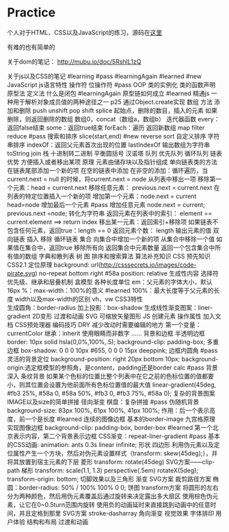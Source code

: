 # Practice
个人对于HTML、CSS以及JavaScript的练习，源码在[这里](https://github.com/zhangmengxue/Practice)






有难的也有简单的

关于dom的笔记：
http://mubu.io/doc/5RshlL1zQ

关于js以及CSS的笔记
    #learning #pass #learningAgain #learned #new
    JavaScript
        js语言特性
            操作符
                位操作符 #pass
            OOP
                类的实例化
                类的函数声明
                    原型法
                    定义法
            什么是闭包 #learningAgain 
            原型链如何成立 #learned
                精通js
                    一种用于解析对象成员值的两种途径之一 p25
                    通过Object.create实现
        数组
            方法
                添加和删除
                    push
                    unshift
                    pop
                    shift
                    splice
                        起始点，删除的数目，插入的元素
                        如果删除，则返回删除的数组
                    数组0，concat（数组a，数组b）
                迭代器函数
                    every：返回false结束
                    some：返回true结束
                    forEach：遍历
                    返回新数组
                        map
                        filter
                    reduce #pass
                搜索和排序
                    slice(start,end) #new
                    reverse
                    sort
                        自定义排序
                        字符串排序
                    indexOf：返回父元素首次出现的位置
                    lastIndexOf
                输出数组为字符串
                    toString
                    join
        栈
            十进制转二进制
            平衡圆括号
            汉诺塔
        队列
            优先队列
            循环队列
        链表
             优势
                方便插入或者移出某项
            原理
                元素由储存块以及指针组成
            单向链表类的方法
                在链表尾部添加一个新的项
                    在空的链表中添加
                    在非空的添加：循环遍历，当current.next = null 的时候，将current.next = node
                从列表中移出一项
                    移除第一个元素：head = current.next
                    移除任意元素： previous.next = current.next
                在列表的特定位置插入一个新的项
                    增加第一个元素：node.next = current  head=node
                    增加最后一个元素 #pass 
                    增加任意元素 node.next = current; previous.next =node;
                转化为字符串
                返回元素在列表中的索引： element == current.element ==> return index
                移出某一元素：返回索引+移除项
                如果链表不包含任何元素，返回true：length == 0 
                返回元素个数： length
                输出元素的值
            双向链表
                插入
                移除
            循环链表
        集合
            向集合中增加一个新的项
            从集合中移除一个值
            如果值在集合中，返回true
            移除所有向
            返回集合中元素数量
            返回一个包含集合中所有值的数组
        字典和散列表
        树
        图
        排序和搜索算法
        算法补充知识
    CSS
        预先知识
            CSS2.1
                定位原理
                    background: url(http://csssecrets.io/images/code-pirate.svg) no-repeat bottom right #58a
                    position: relative
                生成性内容
                选择符优先级、继承和层叠机制
                盒模型
                各种长度单位
                    em：父元素的字体大小，默认16px
                    %：max-width：100%的意义 #learned
                        100%：最大长度等于父元素的长度
                        width以及max-width的区别
                    vh，vw
            CSS3特性                                                                                                                                     
                生成圆角：border-radius
                加上投影：box-shadow
                生成线性渐变图案：liner-gradient
                2D变形
                过渡和动画
            SVG
                可缩放矢量图形
            JS
                创建元素
                操作属性
                加入文档
            CSS预处理器
            编码技巧
                DRY
                    减少改动时需要编辑的地方
                    第一个变量：currentColor
                    继承：inherit
                使用眼睛而非数字
                ……
        背景和边框
            半透明边框
                border: 10px solid hsla(0,0%,100%,.5); background-clip: padding-box;
            多重边框
                box-shadow: 0 0 0 10px #655, 0 0 0 15px deeppink;
                边框内圆角 #pass
            灵活的背景定位
                background-position: right 20px bottom 10px;
                background-origin:选定框模型的参照角，是content，padding还是border
                calc #pass
            背景深入
                条纹背景
                    如果某个色标的位置比整个列表中在它之前的色标位置的值都要小，则其位置会设置为他前面所有色标位置值的最大值
                    linear-gradient(45deg, #fb3 25%, #58a 0, #58a 50%, #fb3 0, #fb3 75%, #58a 0);
                复杂的背景图案
                    IMAGE以及size的简单拼接
                    径向渐变
                    棋盘：复杂拼接 #pass
                伪随机背景
                    background-size: 83px 100%, 61px 100%, 41px 100%;
                        作用：后一个表示高度，前一个是长度 #learned
            连续的图像边框
                基本的border-image
                    九宫格原理
                实现图像边框
                    background-clip: padding-box, border-box #learned
                        第一个北京表示内容，第二个背景表示边框
                CSS渐变：repeat-liner-gradient #pass
                基本的CSS动画: animation: ants 0.3s linear infinite;
        形状
            四边形
                利用伪元素以及定位属性产生一个方块，然后对伪元素设置样式（transform: skew(45deg);），并将其放置到宿主元素的下层
            菱形
                transform: rotate(45deg)
                SVG方案——clip-path
            梯形
                transform: scale(1.1, 1.3) perspective(.5em) rotateX(5deg);
                transform-origin: bottom;
            切脚效果以及三角形
                渐变
                SVG方案
                裁剪路径方案
            椭圆：border-radius: 50% / 100% 100% 0 0;
            饼图
                transform方案
                    将圆形的左右分为两种颜色，然后用伪元素覆盖后通过旋转来决定露出多大扇区
                    使用棕色伪元素，让它在0~0.5turn范围内旋转
                    使用负的动画延时来直接跳到动画中的任意时间，并且定格到那里
                SVG方案
                    stroke-dasharray
                角向渐变
        视觉效果
        字体排印
        用户体验
        结构和布局
        过渡和动画
